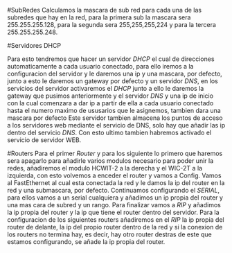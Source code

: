 #SubRedes
 Calculamos la mascara de sub red para cada una de las subredes que hay en la red, para la primera sub la mascara sera 255.255.255.128, para la segunda sera 255,255,255,224 y para la tercera 255.255.255.248.


#Servidores DHCP

Para esto tendremos que hacer un servidor _DHCP_ el cual de direcciones automaticamente a cada usuario conectado, para ello iremos a la configuracion del servidor y le daremos una ip y una mascara, por defecto, junto a esto le daremos un gateway por defecto y un servidor _DNS_, en los servicios del servidor activaremos el _DHCP_ junto a ello le daremos la gateway que pusimos anteriormente y el servidor _DNS_ y una ip de inicio con la cual comenzara a dar ip a partir de ella a cada usuario conectado hasta el numero maximo de ususarios que le asignemos, tambien dara una mascara por defecto
Este servidor tambien almacena los puntos de acceso a los servidores web mediante el servicio de DNS, solo hay que añadir las ip dentro del servicio _DNS_. 
Con esto ultimo tambien habremos activado el servicio de servidor WEB.


#Routers
    Para el primer _Router_ y para los siguiente lo primero que haremos sera apagarlo para añadirle varios modulos necesario para poder unir la redes, añadiremos el modulo HCWIT-2  a la derecha y el WIC-2T a la izquierda, con esto volvemos a enceder el router y vamos a Config.
    Vamos al FastEthernet al cual esta conectada la red y le damos la ip del router en la red y una submascara, por defecto. Continuamos configurando el _SERIAL_, para ellos vamos a un serial cualquiera y añadimos un ip propia del router y una mas cara de subred y un rango. 
    Para finalizar vamos a _RIP_ y añadimos la ip propia del router y la ip que tiene el router dentro del servidor.
    Para la configuracion de los siguientes routers añadiremos en el _RIP_ la ip propia del router de delante, la ip del propio router dentro de la red y si la conexion de los routers no termina hay, es decir, hay otro router destras de este que estamos configurando, se añade la ip propia del router. 

    




